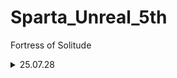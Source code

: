 # Sparta_Unreal_5th
Fortress of Solitude
 
<details>
<summary> 25.07.28 </summary>

  - To Do List
    - [ ] github 정리 및 블로그용 레포지토리 생성
    - [ ] 사전강의 C++ 언어로 게임 만들기 / 라이더 생태계 적응 
  - Today I Learned
    - 전반적인 기초 재점검
    - <details>
      <summary> endl 과 \n 사용 경고 문구 </summary>
      C++ 코드에서 다음과 같이 작성하신 경우
      cout << Name << "죽다" << endl;

      Clang-Tidy 등의 정적 분석 도구에서
      'Do not use 'std::endl' with streams; use '\n' instead [performance-avoid-endl]' 라는 경고가 나타나는 이유는
      
      _**std::endl이 줄바꿈과 함께 출력 버퍼를 강제로 flush(비우기)하기 때문입니다. 빈번한 flush는 성능 저하를 유발할 수 있습니다.**_
      

      해결 방법
      std::endl 대신 '\n' 문자 리터럴을 사용하며, 코드를 다음과 같이 변경해 주세요:

      ```cpp
      cout << Name << "죽다\n";
      ```
      '\n'은 줄바꿈만 수행하고, 강제 flush는 발생시키지 않습니다. 따라서 성능상 더 효율적입니다.

      요약
      
      << endl → << '\n'으로 변경하면 경고가 사라지고 성능이 향상됩니다.

      만약 정말로 출력 버퍼를 즉시 비워야 할 필요가 있다면 endl을 사용하세요. 대부분의 경우는 '\n'이 적합합니다.
      </details>
    ```C++
    //Actor.h
    #pragma once  // 한번만 해석한다 
    #include <string>
    using namespace std;
    
    class Actor
    {
    public:
        Actor(int hp, int ad, string name);
        void SetPosition(int position);  // 1차원 x축만 사용  *void : 함수의 기능만 실행하고 반환 값이 없다 -> 위치만 설정
        int GetPosition();             // 메소드 (멤버함수) : 함수들중에서 클래스 안에 속한 함수
        int GetHP();
        virtual void Damage(int damage);  // 가상함수 : 상속된 자식이 새로운 내용을 재구성 할 수 있다 
        virtual void Attack(Actor* hit);  // 포인터 : 변수의 주소를 가리킨다
    /* 포인터 학습
     A 아파트
     101호 가
     102호 나
    
     B 아파트
     101호 : A아파트 101호 (주소)
     102호 : B아파트 102호 (주소)
     */
        virtual void Move(bool front);
        ~Actor();                   // ~ 소멸자 : 액터가 삭제될때 실행되는 내용 
    
    protected:    // 상속받은 자식과 부모 자신만 쓸수있다 
        string Name;        // 변수 내용
        int HP;
        int AD;
        int Position;
    };
    
    //Actor.cpp
    #include "Actor.h"
    #include <iostream>
    using namespace std;
    
    Actor::Actor(int hp, int ad, string name)   //Actor 클래스의 Actor를 구현한다 
    {
        HP = hp;
        AD = ad;
        Name = name;
        Position = 0;
    }
    
    void Actor::SetPosition(int position)
    {
        Position = position;
    }
    
    int Actor::GetPosition()
    {
        return Position;    
    }
    
    int Actor::GetHP()
    {
        return HP;
    }
    
    void Actor::Damage(int damage)
    {
        HP -= damage;
    }
    
    void Actor::Attack(Actor* hit)
    {
        hit->Damage(AD);        // 포인터 사용시 (*hit).Damage(AD); -> hit가 가리키고 있는 대상에게 대미지 적용
                                // 위 포인터 기능을 '->' 화살표로 간소화 
    }
    
    void Actor::Move(bool front)
    {
        if (front)
        {
            Position += 1;
        }
        else
        {
            Position -= 1;
        }
    }
    
    Actor::~Actor()
    {
        cout<<Name<<"죽다\n";
    }
    '''
    
<details>
<summary> 25.07.29 </summary>

  - To Do List
    - [ ] 조모상 ( ~ 7/31 )
    - [ ] 1-3 캐릭터와 에너미 알아보기 
  - Today I Learned

